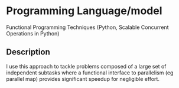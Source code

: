 # Programming Language/model

Functional Programming Techniques (Python, Scalable Concurrent Operations in Python)

## Description

I use this approach to tackle problems composed of a large set of independent subtasks where a functional interface to parallelism (eg parallel map) provides significant speedup for negligible effort.
